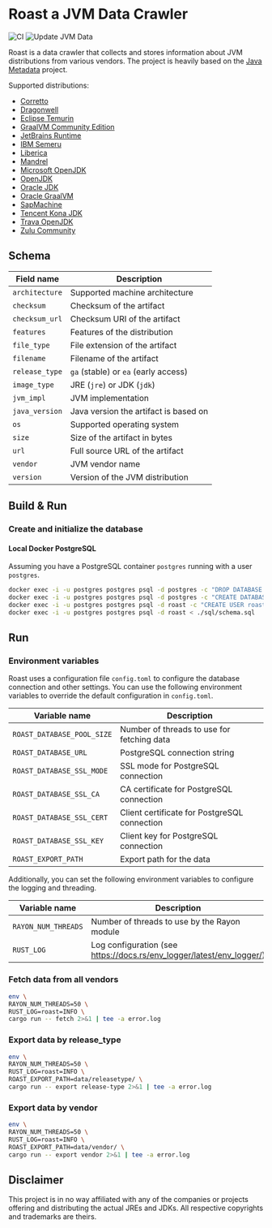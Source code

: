 # Roast a JVM Data Crawler

![CI](https://github.com/roele/roast/workflows/CI/badge.svg)
![Update JVM Data](https://github.com/roele/roast/workflows/Update%20Data/badge.svg)

Roast is a data crawler that collects and stores information about JVM distributions from various vendors. The project
is heavily based on the [Java Metadata](https://github.com/joschi/java-metadata) project.

Supported distributions:

* [Corretto](https://aws.amazon.com/corretto/)
* [Dragonwell](https://cn.aliyun.com/product/dragonwell)
* [Eclipse Temurin](https://adoptium.net/)
* [GraalVM Community Edition](https://www.graalvm.org/)
* [JetBrains Runtime](https://github.com/JetBrains/JetBrainsRuntime/)
* [IBM Semeru](https://developer.ibm.com/languages/java/semeru-runtimes/)
* [Liberica](https://bell-sw.com/pages/downloads)
* [Mandrel](https://github.com/graalvm/mandrel)
* [Microsoft OpenJDK](https://www.microsoft.com/openjdk)
* [OpenJDK](https://jdk.java.net/)
* [Oracle JDK](https://www.oracle.com/java/)
* [Oracle GraalVM](https://www.graalvm.org/)
* [SapMachine](https://sap.github.io/SapMachine/)
* [Tencent Kona JDK](https://www.tencentcloud.com/document/product/845/48051)
* [Trava OpenJDK](https://github.com/TravaOpenJDK/)
* [Zulu Community](https://www.azul.com/downloads/)

## Schema

| Field name     | Description                           |
| -------------- | ------------------------------------- |
| `architecture` | Supported machine architecture        |
| `checksum`     | Checksum of the artifact              |
| `checksum_url` | Checksum URI of the artifact          |
| `features`     | Features of the distribution          |
| `file_type`    | File extension of the artifact        |
| `filename`     | Filename of the artifact              |
| `release_type` | `ga` (stable) or `ea` (early access)  |
| `image_type`   | JRE (`jre`) or JDK (`jdk`)            |
| `jvm_impl`     | JVM implementation                    |
| `java_version` | Java version the artifact is based on |
| `os`           | Supported operating system            |
| `size`         | Size of the artifact in bytes         |
| `url`          | Full source URL of the artifact       |
| `vendor`       | JVM vendor name                       |
| `version`      | Version of the JVM distribution       |

## Build & Run

### Create and initialize the database

#### Local Docker PostgreSQL

Assuming you have a PostgreSQL container `postgres` running with a user `postgres`.

```bash
docker exec -i -u postgres postgres psql -d postgres -c "DROP DATABASE roast;"
docker exec -i -u postgres postgres psql -d postgres -c "CREATE DATABASE roast;"
docker exec -i -u postgres postgres psql -d roast -c "CREATE USER roast WITH PASSWORD 'roast';"
docker exec -i -u postgres postgres psql -d roast < ./sql/schema.sql
```

## Run

### Environment variables

Roast uses a configuration file `config.toml` to configure the database connection and other settings.
You can use the following environment variables to override the default configuration in `config.toml`.

| Variable name              | Description                                  |
| -------------------------- | -------------------------------------------- |
| `ROAST_DATABASE_POOL_SIZE` | Number of threads to use for fetching data   |
| `ROAST_DATABASE_URL`       | PostgreSQL connection string                 |
| `ROAST_DATABASE_SSL_MODE`  | SSL mode for PostgreSQL connection           |
| `ROAST_DATABASE_SSL_CA`    | CA certificate for PostgreSQL connection     |
| `ROAST_DATABASE_SSL_CERT`  | Client certificate for PostgreSQL connection |
| `ROAST_DATABASE_SSL_KEY`   | Client key for PostgreSQL connection         |
| `ROAST_EXPORT_PATH`        | Export path for the data                     |

Additionally, you can set the following environment variables to configure the logging and threading.

| Variable name       | Description                                                           |
| ------------------- | --------------------------------------------------------------------- |
| `RAYON_NUM_THREADS` | Number of threads to use by the Rayon module                          |
| `RUST_LOG`          | Log configuration (see https://docs.rs/env_logger/latest/env_logger/) |

### Fetch data from all vendors

```bash
env \
RAYON_NUM_THREADS=50 \
RUST_LOG=roast=INFO \
cargo run -- fetch 2>&1 | tee -a error.log
```

### Export data by release_type

```bash
env \
RAYON_NUM_THREADS=50 \
RUST_LOG=roast=INFO \
ROAST_EXPORT_PATH=data/releasetype/ \
cargo run -- export release-type 2>&1 | tee -a error.log
```

### Export data by vendor

```bash
env \
RAYON_NUM_THREADS=50 \
RUST_LOG=roast=INFO \
ROAST_EXPORT_PATH=data/vendor/ \
cargo run -- export vendor 2>&1 | tee -a error.log
```

## Disclaimer

This project is in no way affiliated with any of the companies or projects offering and distributing the actual JREs and JDKs.
All respective copyrights and trademarks are theirs.
